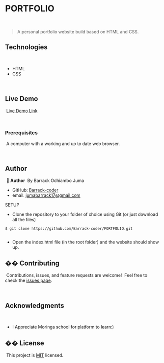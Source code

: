 

# PORTFOLIO
​
> A personal portfolio website build based on HTML and CSS.
​
​
​
​
## Technologies
​
- HTML
- CSS

 
​
## Live Demo
​
[Live Demo Link](https://barrack-coder.github.io/PORTFOLIO/)
​

​
### Prerequisites
​
A computer with a working and up to date web browser.
​

​
## Author
​
👤 **Author**
​
  By Barrack Odhiambo Juma
​
- GitHub: [Barrack-coder](https://github.com/Barrack-coder)
- email: jumabarrack17@gmail.com


​SETUP
​
- Clone the repository to your folder of choice using Git (or just download all the files)
```
$ git clone https://github.com/Barrack-coder/PORTFOLIO.git
​
```
- Open the index.html file (in the root folder) and the website should show up.
​
​
​
​
## �� Contributing
​
Contributions, issues, and feature requests are welcome!
​
Feel free to check the [issues page](ISSUE_TEMPLATE/feature_request.md).
​

​
## Acknowledgments
​
- I Appreciate Moringa school for platform to learn:)
​
## �� License
​
This project is [MIT](LICENSE) licensed.